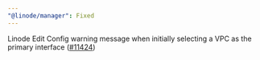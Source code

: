 ```yaml
---
"@linode/manager": Fixed
---
```


Linode Edit Config warning  message when initially selecting a VPC as the primary interface ([#11424](https://github.com/linode/manager/pull/11424))
